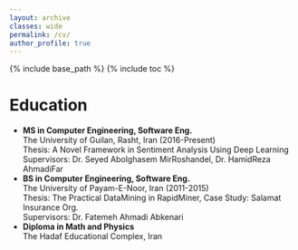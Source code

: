 ```yaml
---
layout: archive
classes: wide
permalink: /cv/
author_profile: true
---
```

{% include base_path %}
{% include toc %}
# Education
<ul>
<li>
 <b>MS in Computer Engineering, Software Eng.</b><br>
 The University of Guilan, Rasht, Iran (2016-Present)<br>
 Thesis: A Novel Framework in Sentiment Analysis Using Deep Learning<br>
 Supervisors: Dr. Seyed Abolghasem MirRoshandel, Dr. HamidReza AhmadiFar
</li>
<li>
 <b>BS in Computer Engineering, Software Eng.</b><br>
 The University of Payam-E-Noor, Iran (2011-2015)<br>
 Thesis: The Practical DataMining in RapidMiner, Case Study: Salamat Insurance Org.<br>
 Supervisors: Dr. Fatemeh Ahmadi Abkenari
</li>
<li>
 <b>Diploma in Math and Physics</b><br>
 The Hadaf Educational Complex, Iran<br>
</li>
</ul>
